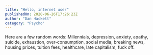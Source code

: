 ```yaml
---
title: "Hello, internet user"
publishedOn: 2020-06-26T17:26:23Z
author: "Dan Hackett"
category: "Psycho"
---
```


Here are a few random words: Millennials, depression, anxiety, apathy, suicide, exhaustion, over-consumption, social media, breaking news, housing prices, tuition fees, healthcare, late capitalism, fuck off.
